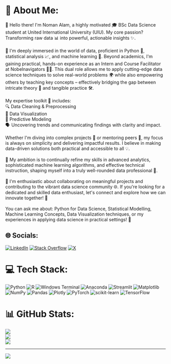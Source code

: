 # 💫 About Me:
👋 Hello there! I'm Noman Alam, a highly motivated 🎓 BSc Data Science student at United International University (UIU). My core passion? Transforming raw data 📊 into powerful, actionable insights ✨.<br><br>🚀 I'm deeply immersed in the world of data, proficient in Python 🐍, statistical analysis 📈, and machine learning 🤖. Beyond academics, I'm gaining practical, hands-on experience as an Intern and Course Facilitator at Nobelnavigators 🧑‍🏫. This dual role allows me to apply cutting-edge data science techniques to solve real-world problems 🌍 while also empowering others by teaching key concepts – effectively bridging the gap between intricate theory 🧠 and tangible practice 🛠️.<br><br>My expertise toolkit 🧰 includes:<br>🔍 Data Cleaning & Preprocessing<br>🎨 Data Visualization<br>🧠 Predictive Modeling<br>🗣️ Uncovering trends and communicating findings with clarity and impact.<br><br>Whether I'm diving into complex projects 🧩 or mentoring peers 🤝, my focus is always on simplicity and delivering impactful results. I believe in making data-driven solutions both practical and accessible to all 💡.<br><br>🌱 My ambition is to continually refine my skills in advanced analytics, sophisticated machine learning algorithms, and effective technical instruction, shaping myself into a truly well-rounded data professional 🌟.<br><br>🤝 I'm enthusiastic about collaborating on meaningful projects and contributing to the vibrant data science community 🌐. If you're looking for a dedicated and skilled data enthusiast, let's connect and explore how we can innovate together! 🚀<br><br>You can ask me about: Python for Data Science, Statistical Modelling, Machine Learning Concepts, Data Visualization techniques, or my experiences in applying data science in practical settings! 💬


## 🌐 Socials:
[![LinkedIn](https://img.shields.io/badge/LinkedIn-%230077B5.svg?logo=linkedin&logoColor=white)](https://linkedin.com/in/nomanalam) [![Stack Overflow](https://img.shields.io/badge/-Stackoverflow-FE7A16?logo=stack-overflow&logoColor=white)](https://stackoverflow.com/users/25194780) [![X](https://img.shields.io/badge/X-black.svg?logo=X&logoColor=white)](https://x.com/mrnoman01) 

# 💻 Tech Stack:
![Python](https://img.shields.io/badge/python-3670A0?style=for-the-badge&logo=python&logoColor=ffdd54) ![R](https://img.shields.io/badge/r-%23276DC3.svg?style=for-the-badge&logo=r&logoColor=white) ![Windows Terminal](https://img.shields.io/badge/Windows%20Terminal-%234D4D4D.svg?style=for-the-badge&logo=windows-terminal&logoColor=white) ![Anaconda](https://img.shields.io/badge/Anaconda-%2344A833.svg?style=for-the-badge&logo=anaconda&logoColor=white) ![Streamlit](https://img.shields.io/badge/Streamlit-%23FE4B4B.svg?style=for-the-badge&logo=streamlit&logoColor=white) ![Matplotlib](https://img.shields.io/badge/Matplotlib-%23ffffff.svg?style=for-the-badge&logo=Matplotlib&logoColor=black) ![NumPy](https://img.shields.io/badge/numpy-%23013243.svg?style=for-the-badge&logo=numpy&logoColor=white) ![Pandas](https://img.shields.io/badge/pandas-%23150458.svg?style=for-the-badge&logo=pandas&logoColor=white) ![Plotly](https://img.shields.io/badge/Plotly-%233F4F75.svg?style=for-the-badge&logo=plotly&logoColor=white) ![PyTorch](https://img.shields.io/badge/PyTorch-%23EE4C2C.svg?style=for-the-badge&logo=PyTorch&logoColor=white) ![scikit-learn](https://img.shields.io/badge/scikit--learn-%23F7931E.svg?style=for-the-badge&logo=scikit-learn&logoColor=white) ![TensorFlow](https://img.shields.io/badge/TensorFlow-%23FF6F00.svg?style=for-the-badge&logo=TensorFlow&logoColor=white)
# 📊 GitHub Stats:
![](https://github-readme-stats.vercel.app/api?username=DataNoman&theme=dark&hide_border=false&include_all_commits=false&count_private=true)<br/>
![](https://nirzak-streak-stats.vercel.app/?user=DataNoman&theme=dark&hide_border=false)<br/>
![](https://github-readme-stats.vercel.app/api/top-langs/?username=DataNoman&theme=dark&hide_border=false&include_all_commits=false&count_private=true&layout=compact)

---
[![](https://visitcount.itsvg.in/api?id=DataNoman&icon=0&color=0)](https://visitcount.itsvg.in)

<!-- Proudly created with GPRM ( https://gprm.itsvg.in ) -->
